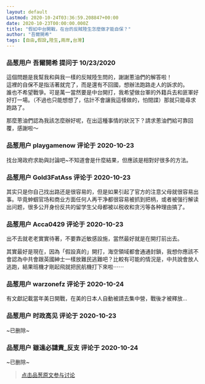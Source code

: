 ```yaml
---
layout: default
Lastmod: 2020-10-24T03:36:59.208847+00:00
date: 2020-10-23T00:00:00.000Z
title: "假如中台開戰，在台的反賊陸生怎麼做才能自保？"
author: "吾爾開希"
tags: [自由,假設,陸生,兩岸,台灣]
---
```



### 品葱用户 **吾爾開希** 提问于 10/23/2020
    
這個問題是我幫我和與我一樣的反賊陸生問的，謝謝蔥油們的解答啦！  
這裡的自保不是指活著就完了，而是還有不回國，想辦法跑路走人的訴求的。  
誰也不希望戰爭。可是萬一當然要是中台開打，我希望做台軍的外籍兵去和匪軍好好打一場。（不過也只能想想了，估計不會讓我這樣做的，怕間諜）那就只能尋求跑路了。  
  
那麼蔥油們認為我該怎麼辦好呢，在出這種事情的狀況下？請求蔥油們給可靠回覆，感謝啦～
    
                

### 品葱用户 **playgamenow** 评论于 2020-10-23
        
找台灣政府求助與討論吧~不知道會是什麼結果，但應該是相對好很多的方法。
        
                

### 品葱用户 **Gold3FatAss** 评论于 2020-10-23
        
其实只是你自己找出路还是很容易的，但是如果引起了官方的注意父母就很容易出事。毕竟蚛蝈官场和商业方面任何人再干净都很容易被抓到把柄，或者被强行解读出问题，很多公开身份反共的留学生父母都被以税收和贪污等各种理由搞了。
        
                

### 品葱用户 **Acca0429** 评论于 2020-10-23
        
出不去就老老實實待著，不要靠近敏感設施，當然最好就是在開打前出去。  
  
其實最好是現在，因為「假設真的」開打，海空領域都會通通封鎖，我想你應該不會認為中共會跟英國紳士一樣放難民逃難吧？比較有可能的情況是，中共說會放人逃跑，結果班機才剛起飛就把民航機打下來啦⋯⋯
        
                

### 品葱用户 **warzonefz** 评论于 2020-10-24
        
有文獻記載當年美日開戰，在美的日本人自動被請去集中營，戰後才被釋放...
        
                

### 品葱用户 **时政高见** 评论于 2020-10-23
        
~已删除~
        
                

### 品葱用户 **雖遠必譴責_反支** 评论于 2020-10-24
        
~已删除~
        
                





> [点击品葱原文参与讨论](https://pincong.rocks/question/32594)

